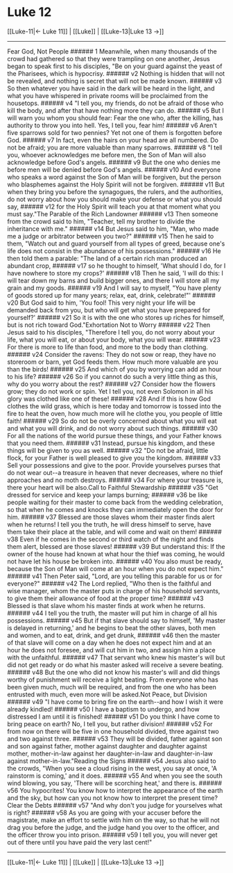 # Luke 12

[[Luke-11|← Luke 11]] | [[Luke]] | [[Luke-13|Luke 13 →]]
***

Fear God, Not People ###### 1 Meanwhile, when many thousands of the crowd had gathered so that they were trampling on one another, Jesus began to speak first to his disciples, "Be on your guard against the yeast of the Pharisees, which is hypocrisy. ###### v2 Nothing is hidden that will not be revealed, and nothing is secret that will not be made known. ###### v3 So then whatever you have said in the dark will be heard in the light, and what you have whispered in private rooms will be proclaimed from the housetops. ###### v4 "I tell you, my friends, do not be afraid of those who kill the body, and after that have nothing more they can do. ###### v5 But I will warn you whom you should fear: Fear the one who, after the killing, has authority to throw you into hell. Yes, I tell you, fear him! ###### v6 Aren't five sparrows sold for two pennies? Yet not one of them is forgotten before God. ###### v7 In fact, even the hairs on your head are all numbered. Do not be afraid; you are more valuable than many sparrows. ###### v8 "I tell you, whoever acknowledges me before men, the Son of Man will also acknowledge before God's angels. ###### v9 But the one who denies me before men will be denied before God's angels. ###### v10 And everyone who speaks a word against the Son of Man will be forgiven, but the person who blasphemes against the Holy Spirit will not be forgiven. ###### v11 But when they bring you before the synagogues, the rulers, and the authorities, do not worry about how you should make your defense or what you should say, ###### v12 for the Holy Spirit will teach you at that moment what you must say."The Parable of the Rich Landowner ###### v13 Then someone from the crowd said to him, "Teacher, tell my brother to divide the inheritance with me." ###### v14 But Jesus said to him, "Man, who made me a judge or arbitrator between you two?" ###### v15 Then he said to them, "Watch out and guard yourself from all types of greed, because one's life does not consist in the abundance of his possessions." ###### v16 He then told them a parable: "The land of a certain rich man produced an abundant crop, ###### v17 so he thought to himself, 'What should I do, for I have nowhere to store my crops?' ###### v18 Then he said, 'I will do this: I will tear down my barns and build bigger ones, and there I will store all my grain and my goods. ###### v19 And I will say to myself, "You have plenty of goods stored up for many years; relax, eat, drink, celebrate!"' ###### v20 But God said to him, 'You fool! This very night your life will be demanded back from you, but who will get what you have prepared for yourself?' ###### v21 So it is with the one who stores up riches for himself, but is not rich toward God."Exhortation Not to Worry ###### v22 Then Jesus said to his disciples, "Therefore I tell you, do not worry about your life, what you will eat, or about your body, what you will wear. ###### v23 For there is more to life than food, and more to the body than clothing. ###### v24 Consider the ravens: They do not sow or reap, they have no storeroom or barn, yet God feeds them. How much more valuable are you than the birds! ###### v25 And which of you by worrying can add an hour to his life? ###### v26 So if you cannot do such a very little thing as this, why do you worry about the rest? ###### v27 Consider how the flowers grow; they do not work or spin. Yet I tell you, not even Solomon in all his glory was clothed like one of these! ###### v28 And if this is how God clothes the wild grass, which is here today and tomorrow is tossed into the fire to heat the oven, how much more will he clothe you, you people of little faith! ###### v29 So do not be overly concerned about what you will eat and what you will drink, and do not worry about such things. ###### v30 For all the nations of the world pursue these things, and your Father knows that you need them. ###### v31 Instead, pursue his kingdom, and these things will be given to you as well. ###### v32 "Do not be afraid, little flock, for your Father is well pleased to give you the kingdom. ###### v33 Sell your possessions and give to the poor. Provide yourselves purses that do not wear out--a treasure in heaven that never decreases, where no thief approaches and no moth destroys. ###### v34 For where your treasure is, there your heart will be also.Call to Faithful Stewardship ###### v35 "Get dressed for service and keep your lamps burning; ###### v36 be like people waiting for their master to come back from the wedding celebration, so that when he comes and knocks they can immediately open the door for him. ###### v37 Blessed are those slaves whom their master finds alert when he returns! I tell you the truth, he will dress himself to serve, have them take their place at the table, and will come and wait on them! ###### v38 Even if he comes in the second or third watch of the night and finds them alert, blessed are those slaves! ###### v39 But understand this: If the owner of the house had known at what hour the thief was coming, he would not have let his house be broken into. ###### v40 You also must be ready, because the Son of Man will come at an hour when you do not expect him." ###### v41 Then Peter said, "Lord, are you telling this parable for us or for everyone?" ###### v42 The Lord replied, "Who then is the faithful and wise manager, whom the master puts in charge of his household servants, to give them their allowance of food at the proper time? ###### v43 Blessed is that slave whom his master finds at work when he returns. ###### v44 I tell you the truth, the master will put him in charge of all his possessions. ###### v45 But if that slave should say to himself, 'My master is delayed in returning,' and he begins to beat the other slaves, both men and women, and to eat, drink, and get drunk, ###### v46 then the master of that slave will come on a day when he does not expect him and at an hour he does not foresee, and will cut him in two, and assign him a place with the unfaithful. ###### v47 That servant who knew his master's will but did not get ready or do what his master asked will receive a severe beating. ###### v48 But the one who did not know his master's will and did things worthy of punishment will receive a light beating. From everyone who has been given much, much will be required, and from the one who has been entrusted with much, even more will be asked.Not Peace, but Division ###### v49 "I have come to bring fire on the earth--and how I wish it were already kindled! ###### v50 I have a baptism to undergo, and how distressed I am until it is finished! ###### v51 Do you think I have come to bring peace on earth? No, I tell you, but rather division! ###### v52 For from now on there will be five in one household divided, three against two and two against three. ###### v53 They will be divided, father against son and son against father, mother against daughter and daughter against mother, mother-in-law against her daughter-in-law and daughter-in-law against mother-in-law."Reading the Signs ###### v54 Jesus also said to the crowds, "When you see a cloud rising in the west, you say at once, 'A rainstorm is coming,' and it does. ###### v55 And when you see the south wind blowing, you say, 'There will be scorching heat,' and there is. ###### v56 You hypocrites! You know how to interpret the appearance of the earth and the sky, but how can you not know how to interpret the present time?Clear the Debts ###### v57 "And why don't you judge for yourselves what is right? ###### v58 As you are going with your accuser before the magistrate, make an effort to settle with him on the way, so that he will not drag you before the judge, and the judge hand you over to the officer, and the officer throw you into prison. ###### v59 I tell you, you will never get out of there until you have paid the very last cent!"

***
[[Luke-11|← Luke 11]] | [[Luke]] | [[Luke-13|Luke 13 →]]
